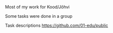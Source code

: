 Most of my work for Kood/Jõhvi

Some tasks were done in a group

Task descriptions https://github.com/01-edu/public
